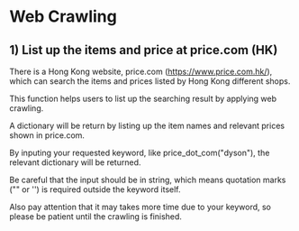 # Web Crawling

## 1) List up the items and price at price.com (HK) 

There is a Hong Kong website, price.com (https://www.price.com.hk/), which can search the items and prices listed by Hong Kong different shops. 

This function helps users to list up the searching result by applying web crawling. 

A dictionary will be return by listing up the item names and relevant prices shown in price.com. 

By inputing your requested keyword, like price_dot_com("dyson"), the relevant dictionary will be returned. 

Be careful that the input should be in string, which means quotation marks ("" or '') is required outside the keyword itself. 

Also pay attention that it may takes more time due to your keyword, so please be patient until the crawling is finished.
